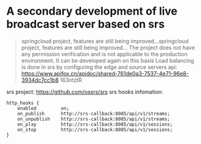 
# A secondary development of live broadcast server based on srs
> springcloud project, features are still being improved...springcloud project, features are still being improved...
The project does not have any permission verification and is not applicable to the production environment. It can be developed again on this basis
>Load balancing is done in srs by configuring the edge and source servers
api: https://www.apifox.cn/apidoc/shared-761de0a3-7537-4e71-96e8-3934dc7cc1b8    163ntztR

srs project: https://github.com/ossrs/srs
srs hooks infomation:
```
http_hooks {
	enabled         on;
	on_publish      http://srs-callback:8085/api/v1/streams;
	on_unpublish    http://srs-callback:8085/api/v1/streams;
	on_play         http://srs-callback:8085/api/v1/sessions;
	on_stop         http://srs-callback:8085/api/v1/sessions;
}
```

